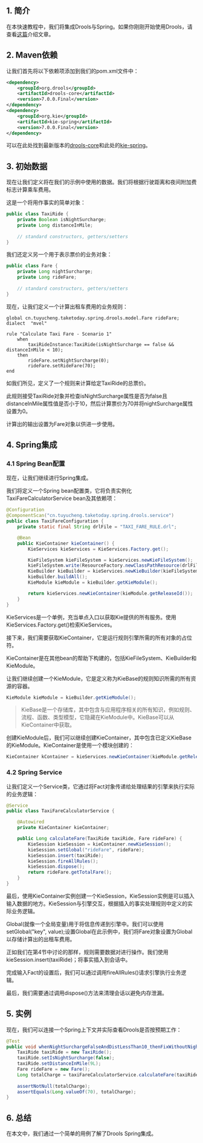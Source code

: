 ## 1. 简介

在本快速教程中，我们将集成Drools与Spring。如果你刚刚开始使用Drools，请查看[这篇](https://www.baeldung.com/drools)介绍文章。

## 2. Maven依赖

让我们首先将以下依赖项添加到我们的pom.xml文件中：

```xml
<dependency>
    <groupId>org.drools</groupId>
    <artifactId>drools-core</artifactId>
    <version>7.0.0.Final</version>
</dependency>
<dependency>
    <groupId>org.kie</groupId>
    <artifactId>kie-spring</artifactId>
    <version>7.0.0.Final</version>
</dependency>
```

可以在此处找到最新版本的[drools-core](https://search.maven.org/search?q=drools-core)和此处的[kie-spring](https://search.maven.org/search?q=a:kie-spring)。

## 3. 初始数据

现在让我们定义将在我们的示例中使用的数据。我们将根据行驶距离和夜间附加费标志计算乘车费用。

这是一个将用作事实的简单对象：

```java
public class TaxiRide {
    private Boolean isNightSurcharge;
    private Long distanceInMile;
    
    // standard constructors, getters/setters
}
```

我们还定义另一个用于表示票价的业务对象：

```java
public class Fare {
    private Long nightSurcharge;
    private Long rideFare;
    
    // standard constructors, getters/setters
}
```

现在，让我们定义一个计算出租车费用的业务规则：

```drools
global cn.tuyucheng.taketoday.spring.drools.model.Fare rideFare;
dialect  "mvel"

rule "Calculate Taxi Fare - Scenario 1"
    when
        taxiRideInstance:TaxiRide(isNightSurcharge == false && distanceInMile < 10);
    then
      	rideFare.setNightSurcharge(0);
       	rideFare.setRideFare(70);
end
```

如我们所见，定义了一个规则来计算给定TaxiRide的总票价。

此规则接受TaxiRide对象并检查isNightSurcharge属性是否为false且distanceInMile属性值是否小于10，然后计算票价为70并将nightSurcharge属性设置为0。

计算出的输出设置为Fare对象以供进一步使用。

## 4. Spring集成

### 4.1 Spring Bean配置

现在，让我们继续进行Spring集成。

我们将定义一个Spring bean配置类，它将负责实例化TaxiFareCalculatorService bean及其依赖项：

```java
@Configuration
@ComponentScan("cn.tuyucheng.taketoday.spring.drools.service")
public class TaxiFareConfiguration {
    private static final String drlFile = "TAXI_FARE_RULE.drl";

    @Bean
    public KieContainer kieContainer() {
        KieServices kieServices = KieServices.Factory.get();

        KieFileSystem kieFileSystem = kieServices.newKieFileSystem();
        kieFileSystem.write(ResourceFactory.newClassPathResource(drlFile));
        KieBuilder kieBuilder = kieServices.newKieBuilder(kieFileSystem);
        kieBuilder.buildAll();
        KieModule kieModule = kieBuilder.getKieModule();

        return kieServices.newKieContainer(kieModule.getReleaseId());
    }
}
```

KieServices是一个单例，充当单点入口以获取Kie提供的所有服务。使用KieServices.Factory.get()检索KieServices。

接下来，我们需要获取KieContainer，它是运行规则引擎所需的所有对象的占位符。

KieContainer是在其他bean的帮助下构建的，包括KieFileSystem、KieBuilder和KieModule。

让我们继续创建一个KieModule，它是定义称为KieBase的规则知识所需的所有资源的容器。

```java
KieModule kieModule = kieBuilder.getKieModule();
```

>   KieBase是一个存储库，其中包含与应用程序相关的所有知识，例如规则、流程、函数、类型模型，它隐藏在KieModule中。KieBase可以从KieContainer中获取。

创建KieModule后，我们可以继续创建KieContainer，其中包含已定义KieBase的KieModule。KieContainer是使用一个模块创建的：

```java
KieContainer kContainer = kieServices.newKieContainer(kieModule.getReleaseId());
```

### 4.2 Spring Service

让我们定义一个Service类，它通过将Fact对象传递给处理结果的引擎来执行实际的业务逻辑：

```java
@Service
public class TaxiFareCalculatorService {

    @Autowired
    private KieContainer kieContainer;

    public Long calculateFare(TaxiRide taxiRide, Fare rideFare) {
        KieSession kieSession = kieContainer.newKieSession();
        kieSession.setGlobal("rideFare", rideFare);
        kieSession.insert(taxiRide);
        kieSession.fireAllRules();
        kieSession.dispose();
        return rideFare.getTotalFare();
    }
}
```

最后，使用KieContainer实例创建一个KieSession，KieSession实例是可以插入输入数据的地方。KieSession与引擎交互，根据插入的事实处理规则中定义的实际业务逻辑。

Global(就像一个全局变量)用于将信息传递到引擎中。我们可以使用setGlobal("key", value);设置Global在此示例中，我们将Fare对象设置为Global以存储计算出的出租车费用。

正如我们在第4节中讨论的那样，规则需要数据对进行操作。我们使用kieSession.insert(taxiRide)；将事实插入到会话中。

完成输入Fact的设置后，我们可以通过调用fireAllRules()请求引擎执行业务逻辑。

最后，我们需要通过调用dispose()方法来清理会话以避免内存泄漏。

## 5. 实例

现在，我们可以连接一个Spring上下文并实际查看Drools是否按预期工作：

```java
@Test
public void whenNightSurchargeFalseAndDistLessThan10_thenFixWithoutNightSurcharge() {
    TaxiRide taxiRide = new TaxiRide();
    taxiRide.setIsNightSurcharge(false);
    taxiRide.setDistanceInMile(9L);
    Fare rideFare = new Fare();
    Long totalCharge = taxiFareCalculatorService.calculateFare(taxiRide, rideFare);
 
    assertNotNull(totalCharge);
    assertEquals(Long.valueOf(70), totalCharge);
}
```

## 6. 总结

在本文中，我们通过一个简单的用例了解了Drools Spring集成。